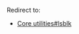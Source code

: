 Redirect to:

*   [Core utilities#lsblk](/index.php?title=Core_utilities&redirect=no#lsblk "Core utilities")